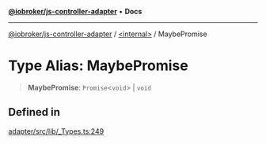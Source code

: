 [**@iobroker/js-controller-adapter**](../../README.md) • **Docs**

***

[@iobroker/js-controller-adapter](../../globals.md) / [\<internal\>](../README.md) / MaybePromise

# Type Alias: MaybePromise

> **MaybePromise**: `Promise`\<`void`\> \| `void`

## Defined in

[adapter/src/lib/\_Types.ts:249](https://github.com/ioBroker/ioBroker.js-controller/blob/6e6387bb66b8177b201746ee5d7461396c3654ed/packages/adapter/src/lib/_Types.ts#L249)
